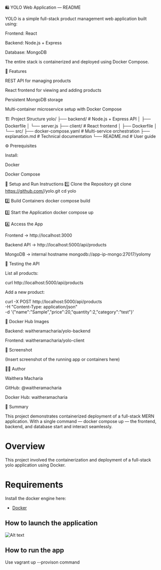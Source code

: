 🛍️ YOLO Web Application — README

YOLO is a simple full-stack product management web application built using:

Frontend: React

Backend: Node.js + Express

Database: MongoDB

The entire stack is containerized and deployed using Docker Compose.

🚀 Features

REST API for managing products

React frontend for viewing and adding products

Persistent MongoDB storage

Multi-container microservice setup with Docker Compose

🏗️ Project Structure
yolo/
├── backend/               # Node.js + Express API
│   ├── Dockerfile
│   └── server.js
├── client/                # React frontend
│   ├── Dockerfile
│   └── src/
├── docker-compose.yaml    # Multi-service orchestration
├── explanation.md         # Technical documentation
└── README.md              # User guide

⚙️ Prerequisites

Install:

Docker

Docker Compose

🧩 Setup and Run Instructions
1️⃣ Clone the Repository
git clone https://github.com/<your-username>/yolo.git
cd yolo

2️⃣ Build Containers
docker compose build

3️⃣ Start the Application
docker compose up

4️⃣ Access the App

Frontend → http://localhost:3000

Backend API → http://localhost:5000/api/products

MongoDB → internal hostname mongodb://app-ip-mongo:27017/yolomy

🧪 Testing the API

List all products:

curl http://localhost:5000/api/products


Add a new product:

curl -X POST http://localhost:5000/api/products \
  -H "Content-Type: application/json" \
  -d '{"name":"Sample","price":20,"quantity":2,"category":"test"}'

🐳 Docker Hub Images

Backend: waitheramacharia/yolo-backend

Frontend: waitheramacharia/yolo-client

📸 Screenshot

(Insert screenshot of the running app or containers here)

🧑‍💻 Author

Waithera Macharia

GitHub: @waitheramacharia

Docker Hub: waitheramacharia

🏁 Summary

This project demonstrates containerized deployment of a full-stack MERN application.
With a single command — docker compose up — the frontend, backend, and database start and interact seamlessly.

# Overview
This project involved the containerization and deployment of a full-stack yolo application using Docker.


# Requirements
Install the docker engine here:
- [Docker](https://docs.docker.com/engine/install/) 

## How to launch the application 


![Alt text](image.png)

## How to run the app
Use vagrant up --provison command
